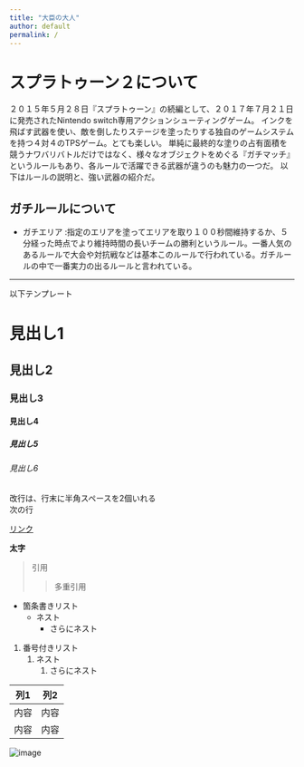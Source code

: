```yaml
---
title: "大臣の大人"
author: default
permalink: /
---
```


# スプラトゥーン２について

２０１５年５月２８日『スプラトゥーン』の続編として、２０１７年７月２１日に発売されたNintendo switch専用アクションシューティングゲーム。
インクを飛ばす武器を使い、敵を倒したりステージを塗ったりする独自のゲームシステムを持つ４対４のTPSゲーム。とても楽しい。
単純に最終的な塗りの占有面積を競うナワバリバトルだけではなく、様々なオブジェクトをめぐる『ガチマッチ』というルールもあり、各ルールで活躍できる武器が違うのも魅力の一つだ。
以下はルールの説明と、強い武器の紹介だ。　　

## ガチルールについて
- ガチエリア :指定のエリアを塗ってエリアを取り１００秒間維持するか、５分経った時点でより維持時間の長いチームの勝利というルール。一番人気のあるルールで大会や対抗戦などは基本このルールで行われている。ガチルールの中で一番実力の出るルールと言われている。





---

以下テンプレート

# 見出し1
## 見出し2
### 見出し3
#### 見出し4
##### 見出し5
###### 見出し6

改行は、行末に半角スペースを2個いれる  
次の行

[リンク](https://www.google.co.jp/)

**太字**

> 引用
>> 多重引用


- 箇条書きリスト
  - ネスト
    - さらにネスト


1. 番号付きリスト
   1. ネスト
      1. さらにネスト

  
| 列1  | 列2  |
|-----|-----|
| 内容  | 内容  |
| 内容  | 内容  |

![image](/220422_GitHubPages/assets/images/logo-150.png)
